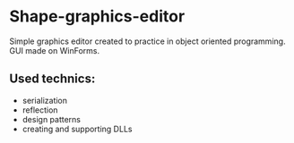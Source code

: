 # Shape-graphics-editor
Simple graphics editor created to practice in object oriented programming. 
GUI made on WinForms.
## Used technics:
- serialization
- reflection
- design patterns
- creating and supporting DLLs
